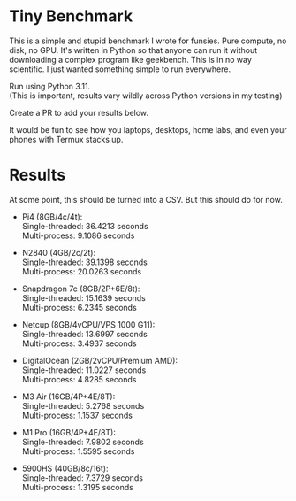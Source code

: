 # Tiny Benchmark

This is a simple and stupid benchmark I wrote for funsies. 
Pure compute, no disk, no GPU. 
It's written in Python so that anyone can run it without downloading a complex program like geekbench.
This is in no way scientific. I just wanted something simple to run everywhere.

Run using Python 3.11.  
(This is important, results vary wildly across Python versions in my testing) 

Create a PR to add your results below.

It would be fun to see how you laptops, desktops, home labs, and even your phones with Termux stacks up.

# Results

At some point, this should be turned into a CSV. But this should do for now.

- Pi4 (8GB/4c/4t):  
  Single-threaded: 36.4213 seconds  
  Multi-process: 9.1086 seconds  

- N2840 (4GB/2c/2t):  
  Single-threaded: 39.1398 seconds  
  Multi-process: 20.0263 seconds  

- Snapdragon 7c (8GB/2P+6E/8t):  
  Single-threaded: 15.1639 seconds  
  Multi-process: 6.2345 seconds  

- Netcup (8GB/4vCPU/VPS 1000 G11):  
  Single-threaded: 13.6997 seconds  
  Multi-process: 3.4937 seconds  

- DigitalOcean (2GB/2vCPU/Premium AMD):  
  Single-threaded: 11.0227 seconds  
  Multi-process: 4.8285 seconds  

- M3 Air (16GB/4P+4E/8T):  
  Single-threaded: 5.2768 seconds  
  Multi-process: 1.1537 seconds  

- M1 Pro (16GB/4P+4E/8T):  
  Single-threaded: 7.9802 seconds  
  Multi-process: 1.5595 seconds  

- 5900HS (40GB/8c/16t):  
  Single-threaded: 7.3729 seconds  
  Multi-process: 1.3195 seconds  

